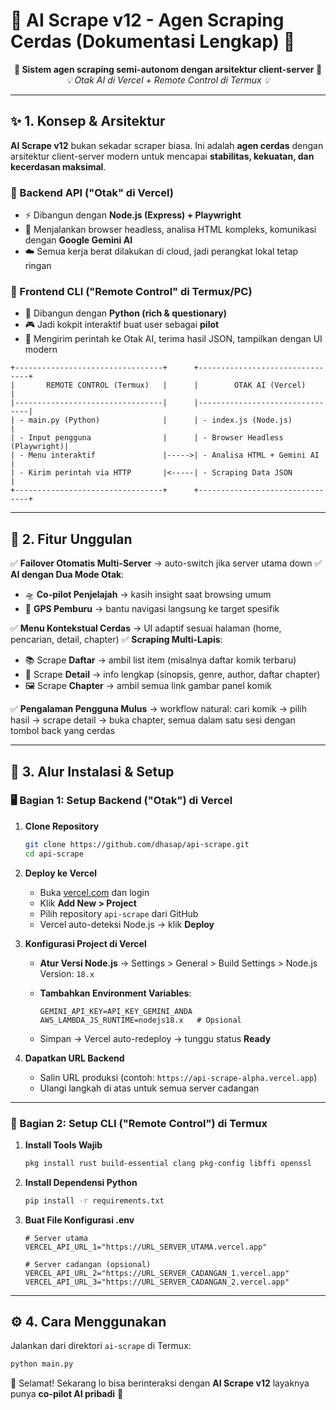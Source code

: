 # 📖 AI Scrape v12 - Agen Scraping Cerdas (Dokumentasi Lengkap) 🚀

<div align="center">
  <strong>🚀 Sistem agen scraping semi-autonom dengan arsitektur client-server 🚀</strong><br>
  <em>💡 Otak AI di Vercel + Remote Control di Termux 💡</em>
</div>

---

## ✨ 1. Konsep & Arsitektur

**AI Scrape v12** bukan sekadar scraper biasa. Ini adalah **agen cerdas** dengan arsitektur client-server modern untuk mencapai **stabilitas, kekuatan, dan kecerdasan maksimal**.

### 🔹 Backend API ("Otak" di Vercel)

* ⚡ Dibangun dengan **Node.js (Express) + Playwright**
* 🧠 Menjalankan browser headless, analisa HTML kompleks, komunikasi dengan **Google Gemini AI**
* ☁️ Semua kerja berat dilakukan di cloud, jadi perangkat lokal tetap ringan

### 🔹 Frontend CLI ("Remote Control" di Termux/PC)

* 🐍 Dibangun dengan **Python (rich & questionary)**
* 🎮 Jadi kokpit interaktif buat user sebagai **pilot**
* 🔄 Mengirim perintah ke Otak AI, terima hasil JSON, tampilkan dengan UI modern

```
+---------------------------------+      +--------------------------------+
|       REMOTE CONTROL (Termux)   |      |        OTAK AI (Vercel)        |
|---------------------------------|      |--------------------------------|
| - main.py (Python)              |      | - index.js (Node.js)           |
| - Input pengguna                |      | - Browser Headless (Playwright)|
| - Menu interaktif               |----->| - Analisa HTML + Gemini AI     |
| - Kirim perintah via HTTP       |<-----| - Scraping Data JSON           |
+---------------------------------+      +--------------------------------+
```

---

## 🌟 2. Fitur Unggulan

✅ **Failover Otomatis Multi-Server** → auto-switch jika server utama down
✅ **AI dengan Dua Mode Otak**:

* 🛸 **Co-pilot Penjelajah** → kasih insight saat browsing umum
* 🎯 **GPS Pemburu** → bantu navigasi langsung ke target spesifik

✅ **Menu Kontekstual Cerdas** → UI adaptif sesuai halaman (home, pencarian, detail, chapter)
✅ **Scraping Multi-Lapis**:

* 📚 Scrape **Daftar** → ambil list item (misalnya daftar komik terbaru)
* 📖 Scrape **Detail** → info lengkap (sinopsis, genre, author, daftar chapter)
* 🖼️ Scrape **Chapter** → ambil semua link gambar panel komik

✅ **Pengalaman Pengguna Mulus** → workflow natural: cari komik → pilih hasil → scrape detail → buka chapter, semua dalam satu sesi dengan tombol back yang cerdas

---

## 🚀 3. Alur Instalasi & Setup

### 🖥️ Bagian 1: Setup Backend ("Otak") di Vercel

1. **Clone Repository**

   ```bash
   git clone https://github.com/dhasap/api-scrape.git
   cd api-scrape
   ```

2. **Deploy ke Vercel**

   * Buka [vercel.com](https://vercel.com) dan login
   * Klik **Add New > Project**
   * Pilih repository `api-scrape` dari GitHub
   * Vercel auto-deteksi Node.js → klik **Deploy**

3. **Konfigurasi Project di Vercel**

   * **Atur Versi Node.js** → Settings > General > Build Settings > Node.js Version: `18.x`
   * **Tambahkan Environment Variables**:

     ```env
     GEMINI_API_KEY=API_KEY_GEMINI_ANDA
     AWS_LAMBDA_JS_RUNTIME=nodejs18.x   # Opsional
     ```
   * Simpan → Vercel auto-redeploy → tunggu status **Ready**

4. **Dapatkan URL Backend**

   * Salin URL produksi (contoh: `https://api-scrape-alpha.vercel.app`)
   * Ulangi langkah di atas untuk semua server cadangan

---

### 📱 Bagian 2: Setup CLI ("Remote Control") di Termux

1. **Install Tools Wajib**

   ```bash
   pkg install rust build-essential clang pkg-config libffi openssl
   ```

2. **Install Dependensi Python**

   ```bash
   pip install -r requirements.txt
   ```

3. **Buat File Konfigurasi .env**

   ```env
   # Server utama
   VERCEL_API_URL_1="https://URL_SERVER_UTAMA.vercel.app"

   # Server cadangan (opsional)
   VERCEL_API_URL_2="https://URL_SERVER_CADANGAN_1.vercel.app"
   VERCEL_API_URL_3="https://URL_SERVER_CADANGAN_2.vercel.app"
   ```

---

## ⚙️ 4. Cara Menggunakan

Jalankan dari direktori `ai-scrape` di Termux:

```bash
python main.py
```

🎉 Selamat! Sekarang lo bisa berinteraksi dengan **AI Scrape v12** layaknya punya **co-pilot AI pribadi** 🚀
